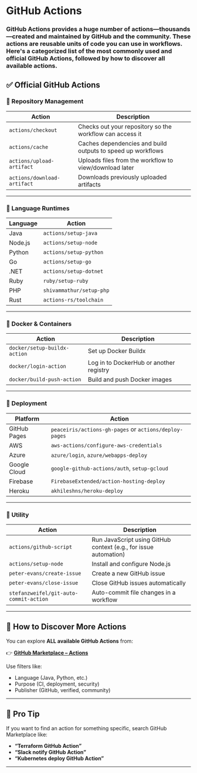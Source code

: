 # GitHub Actions 

### GitHub Actions provides a huge number of actions—**thousands**—created and maintained by GitHub and the community. These actions are reusable units of code you can use in workflows. Here's a categorized list of the **most commonly used and official GitHub Actions**, followed by **how to discover all available actions**.


## ✅ **Official GitHub Actions**

### 🔹 Repository Management

| Action                      | Description                                                 |
| --------------------------- | ----------------------------------------------------------- |
| `actions/checkout`          | Checks out your repository so the workflow can access it    |
| `actions/cache`             | Caches dependencies and build outputs to speed up workflows |
| `actions/upload-artifact`   | Uploads files from the workflow to view/download later      |
| `actions/download-artifact` | Downloads previously uploaded artifacts                     |

---

### 🔹 Language Runtimes

| Language | Action                   |
| -------- | ------------------------ |
| Java     | `actions/setup-java`     |
| Node.js  | `actions/setup-node`     |
| Python   | `actions/setup-python`   |
| Go       | `actions/setup-go`       |
| .NET     | `actions/setup-dotnet`   |
| Ruby     | `ruby/setup-ruby`        |
| PHP      | `shivammathur/setup-php` |
| Rust     | `actions-rs/toolchain`   |

---

### 🔹 Docker & Containers

| Action                       | Description                             |
| ---------------------------- | --------------------------------------- |
| `docker/setup-buildx-action` | Set up Docker Buildx                    |
| `docker/login-action`        | Log in to DockerHub or another registry |
| `docker/build-push-action`   | Build and push Docker images            |

---

### 🔹 Deployment

| Platform     | Action                                                 |
| ------------ | ------------------------------------------------------ |
| GitHub Pages | `peaceiris/actions-gh-pages` or `actions/deploy-pages` |
| AWS          | `aws-actions/configure-aws-credentials`                |
| Azure        | `azure/login`, `azure/webapps-deploy`                  |
| Google Cloud | `google-github-actions/auth`, `setup-gcloud`           |
| Firebase     | `FirebaseExtended/action-hosting-deploy`               |
| Heroku       | `akhileshns/heroku-deploy`                             |

---

### 🔹 Utility

| Action                                 | Description                                                      |
| -------------------------------------- | ---------------------------------------------------------------- |
| `actions/github-script`                | Run JavaScript using GitHub context (e.g., for issue automation) |
| `actions/setup-node`                   | Install and configure Node.js                                    |
| `peter-evans/create-issue`             | Create a new GitHub issue                                        |
| `peter-evans/close-issue`              | Close GitHub issues automatically                                |
| `stefanzweifel/git-auto-commit-action` | Auto-commit file changes in a workflow                           |

---

## 🔎 How to Discover More Actions

You can explore **ALL available GitHub Actions** from:

👉 [**GitHub Marketplace – Actions**](https://github.com/marketplace?type=actions)

Use filters like:

* Language (Java, Python, etc.)
* Purpose (CI, deployment, security)
* Publisher (GitHub, verified, community)

---

## 🧠 Pro Tip

If you want to find an action for something specific, search GitHub Marketplace like:

* **“Terraform GitHub Action”**
* **“Slack notify GitHub Action”**
* **“Kubernetes deploy GitHub Action”**

---
